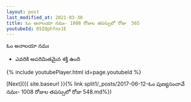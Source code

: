 ```yaml
---
layout: post
last_modified_at: 2021-03-30
title: ఓం అనాలయా నమః- 1008 రోజుల తపస్సులో రోజు  565
youtubeId: 05IQphfnx1E
---
```

 
 
 ఓం అనాలయా నమః  
 
 -  ఎవరికి అపరిమితమైన శక్తి ఉంది 
 
  
 
  
 
 
 
 
 
 


{% include youtubePlayer.html id=page.youtubeId %}
 
[Next]({{ site.baseurl }}{% link  split1/_posts/2017-06-12-ఓం పుణ్యసంచావే నమః- 1008 రోజుల తపస్సులో రోజు  548.md%})
 
